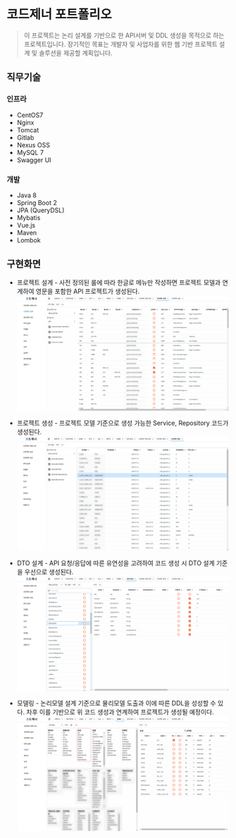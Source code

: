 # 코드제너 포트폴리오
> 이 프로젝트는 논리 설계를 기반으로 한 API서버 및 DDL 생성을 목적으로 하는 프로젝트입니다.
> 장기적인 목표는 개발자 및 사업자를 위한 웹 기반 프로젝트 설계 및 솔루션을 제공할 계획입니다.

## 직무기술
### 인프라
- CentOS7
- Nginx
- Tomcat
- Gitlab
- Nexus OSS
- MySQL 7
- Swagger UI

### 개발
- Java 8
- Spring Boot 2
- JPA (QueryDSL)
- Mybatis
- Vue.js
- Maven
- Lombok

## 구현화면
- 프로젝트 설계 - 사전 정의된 룰에 따라 한글로 메뉴만 작성하면 프로젝트 모델과 연계하여 영문을 포함한 API 프로젝트가 생성된다.
![프로젝트 설계](codegen/1.png)

- 프로젝트 생성 - 프로젝트 모델 기준으로 생성 가능한 Service, Repository 코드가 생성된다.
![프로젝트 생성](codegen/2.png)

- DTO 설계 - API 요청/응답에 따른 유연성을 고려하여 코드 생성 시 DTO 설계 기준을 우선으로 생성된다.
![DTO 설계](codegen/3.png)

- 모델링 - 논리모델 설계 기준으로 물리모델 도출과 이에 따른 DDL을 성성할 수 있다. 차후 이를 기반으로 위 코드 생성과 연계하여 프로젝트가 생성될 예정이다.
![모델링](codegen/4.png)
